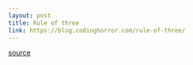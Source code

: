 ```yaml
---
layout: post
title: Rule of three
link: https://blog.codinghorror.com/rule-of-three/
---
```



[source](https://blog.codinghorror.com/rule-of-three/)
